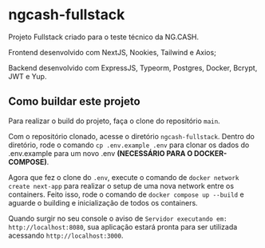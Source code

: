 # ngcash-fullstack
Projeto Fullstack criado para o teste técnico da NG.CASH. 

Frontend desenvolvido com NextJS, Nookies, Tailwind e Axios;

Backend desenvolvido com ExpressJS, Typeorm, Postgres, Docker, Bcrypt, JWT e Yup.

## Como buildar este projeto
Para realizar o build do projeto, faça o clone do repositório <code>main</code>. 

Com o repositório clonado, acesse o diretório <code>ngcash-fullstack</code>. Dentro do diretório, rode o comando <code>cp .env.example .env</code> para clonar
os dados do .env.example para um novo .env <b>(NECESSÁRIO PARA O DOCKER-COMPOSE)</b>.

Agora que fez o clone do <code>.env</code>, execute o comando de <code>docker network create next-app</code> para realizar o setup de uma nova network entre os containers. Feito isso, rode o comando de <code>docker compose up --build</code> e aguarde o building e inicialização de todos os containers.

Quando surgir no seu console o aviso de <code>Servidor executando em: http://localhost:8080</code>, sua aplicação estará pronta para ser utilizada acessando
<code>http://localhost:3000</code>.
